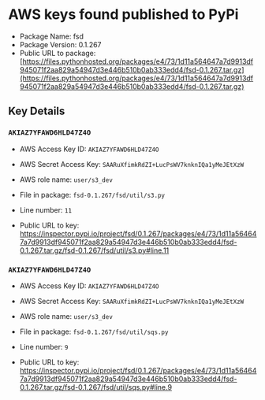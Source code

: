 # AWS keys found published to PyPi

* Package Name: fsd
* Package Version: 0.1.267
* Public URL to package: [https://files.pythonhosted.org/packages/e4/73/1d11a564647a7d9913df945071f2aa829a54947d3e446b510b0ab333edd4/fsd-0.1.267.tar.gz](https://files.pythonhosted.org/packages/e4/73/1d11a564647a7d9913df945071f2aa829a54947d3e446b510b0ab333edd4/fsd-0.1.267.tar.gz)

## Key Details

### `AKIAZ7YFAWD6HLD47Z4O`

* AWS Access Key ID: `AKIAZ7YFAWD6HLD47Z4O`
* AWS Secret Access Key: `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` 
* AWS role name: `user/s3_dev`
* File in package: `fsd-0.1.267/fsd/util/s3.py`
* Line number: `11`

* Public URL to key: https://inspector.pypi.io/project/fsd/0.1.267/packages/e4/73/1d11a564647a7d9913df945071f2aa829a54947d3e446b510b0ab333edd4/fsd-0.1.267.tar.gz/fsd-0.1.267/fsd/util/s3.py#line.11



### `AKIAZ7YFAWD6HLD47Z4O`

* AWS Access Key ID: `AKIAZ7YFAWD6HLD47Z4O`
* AWS Secret Access Key: `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` 
* AWS role name: `user/s3_dev`
* File in package: `fsd-0.1.267/fsd/util/sqs.py`
* Line number: `9`

* Public URL to key: https://inspector.pypi.io/project/fsd/0.1.267/packages/e4/73/1d11a564647a7d9913df945071f2aa829a54947d3e446b510b0ab333edd4/fsd-0.1.267.tar.gz/fsd-0.1.267/fsd/util/sqs.py#line.9


